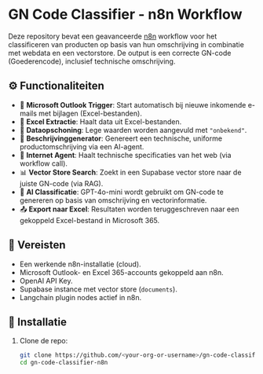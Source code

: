 # GN Code Classifier - n8n Workflow

Deze repository bevat een geavanceerde [n8n](https://n8n.io/) workflow voor het classificeren van producten op basis van hun omschrijving in combinatie met webdata en een vectorstore. De output is een correcte GN-code (Goederencode), inclusief technische omschrijving.

## ⚙️ Functionaliteiten

- 📩 **Microsoft Outlook Trigger**: Start automatisch bij nieuwe inkomende e-mails met bijlagen (Excel-bestanden).
- 📂 **Excel Extractie**: Haalt data uit Excel-bestanden.
- 🧼 **Dataopschoning**: Lege waarden worden aangevuld met `"onbekend"`.
- 🧠 **Beschrijvinggenerator**: Genereert een technische, uniforme productomschrijving via een AI-agent.
- 📡 **Internet Agent**: Haalt technische specificaties van het web (via workflow call).
- 📊 **Vector Store Search**: Zoekt in een Supabase vector store naar de juiste GN-code (via RAG).
- 💬 **AI Classificatie**: GPT-4o-mini wordt gebruikt om GN-code te genereren op basis van omschrijving en vectorinformatie.
- 📤 **Export naar Excel**: Resultaten worden teruggeschreven naar een gekoppeld Excel-bestand in Microsoft 365.

## 🔧 Vereisten

- Een werkende n8n-installatie (cloud).
- Microsoft Outlook- en Excel 365-accounts gekoppeld aan n8n.
- OpenAI API Key.
- Supabase instance met vector store (`documents`).
- Langchain plugin nodes actief in n8n.

## 🚀 Installatie

1. Clone de repo:
   ```bash
   git clone https://github.com/<your-org-or-username>/gn-code-classifier-n8n.git
   cd gn-code-classifier-n8n
